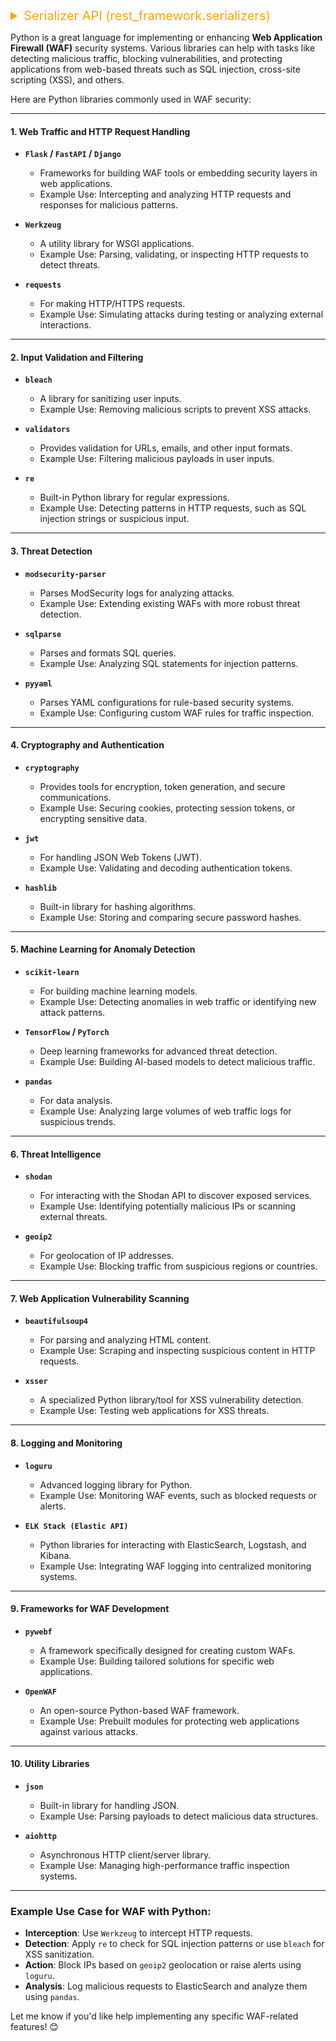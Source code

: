 <details><summary style="font-size:20px;color:Orange">Serializer API (rest_framework.serializers)</summary>

</details>

Python is a great language for implementing or enhancing **Web Application Firewall (WAF)** security systems. Various libraries can help with tasks like detecting malicious traffic, blocking vulnerabilities, and protecting applications from web-based threats such as SQL injection, cross-site scripting (XSS), and others.

Here are Python libraries commonly used in WAF security:

---

#### **1. Web Traffic and HTTP Request Handling**

-   **`Flask` / `FastAPI` / `Django`**

    -   Frameworks for building WAF tools or embedding security layers in web applications.
    -   Example Use: Intercepting and analyzing HTTP requests and responses for malicious patterns.

-   **`Werkzeug`**

    -   A utility library for WSGI applications.
    -   Example Use: Parsing, validating, or inspecting HTTP requests to detect threats.

-   **`requests`**
    -   For making HTTP/HTTPS requests.
    -   Example Use: Simulating attacks during testing or analyzing external interactions.

---

#### **2. Input Validation and Filtering**

-   **`bleach`**

    -   A library for sanitizing user inputs.
    -   Example Use: Removing malicious scripts to prevent XSS attacks.

-   **`validators`**

    -   Provides validation for URLs, emails, and other input formats.
    -   Example Use: Filtering malicious payloads in user inputs.

-   **`re`**
    -   Built-in Python library for regular expressions.
    -   Example Use: Detecting patterns in HTTP requests, such as SQL injection strings or suspicious input.

---

#### **3. Threat Detection**

-   **`modsecurity-parser`**

    -   Parses ModSecurity logs for analyzing attacks.
    -   Example Use: Extending existing WAFs with more robust threat detection.

-   **`sqlparse`**

    -   Parses and formats SQL queries.
    -   Example Use: Analyzing SQL statements for injection patterns.

-   **`pyyaml`**
    -   Parses YAML configurations for rule-based security systems.
    -   Example Use: Configuring custom WAF rules for traffic inspection.

---

#### **4. Cryptography and Authentication**

-   **`cryptography`**

    -   Provides tools for encryption, token generation, and secure communications.
    -   Example Use: Securing cookies, protecting session tokens, or encrypting sensitive data.

-   **`jwt`**

    -   For handling JSON Web Tokens (JWT).
    -   Example Use: Validating and decoding authentication tokens.

-   **`hashlib`**
    -   Built-in library for hashing algorithms.
    -   Example Use: Storing and comparing secure password hashes.

---

#### **5. Machine Learning for Anomaly Detection**

-   **`scikit-learn`**

    -   For building machine learning models.
    -   Example Use: Detecting anomalies in web traffic or identifying new attack patterns.

-   **`TensorFlow` / `PyTorch`**

    -   Deep learning frameworks for advanced threat detection.
    -   Example Use: Building AI-based models to detect malicious traffic.

-   **`pandas`**
    -   For data analysis.
    -   Example Use: Analyzing large volumes of web traffic logs for suspicious trends.

---

#### **6. Threat Intelligence**

-   **`shodan`**

    -   For interacting with the Shodan API to discover exposed services.
    -   Example Use: Identifying potentially malicious IPs or scanning external threats.

-   **`geoip2`**
    -   For geolocation of IP addresses.
    -   Example Use: Blocking traffic from suspicious regions or countries.

---

#### **7. Web Application Vulnerability Scanning**

-   **`beautifulsoup4`**

    -   For parsing and analyzing HTML content.
    -   Example Use: Scraping and inspecting suspicious content in HTTP requests.

-   **`xsser`**
    -   A specialized Python library/tool for XSS vulnerability detection.
    -   Example Use: Testing web applications for XSS threats.

---

#### **8. Logging and Monitoring**

-   **`loguru`**

    -   Advanced logging library for Python.
    -   Example Use: Monitoring WAF events, such as blocked requests or alerts.

-   **`ELK Stack (Elastic API)`**
    -   Python libraries for interacting with ElasticSearch, Logstash, and Kibana.
    -   Example Use: Integrating WAF logging into centralized monitoring systems.

---

#### **9. Frameworks for WAF Development**

-   **`pywebf`**

    -   A framework specifically designed for creating custom WAFs.
    -   Example Use: Building tailored solutions for specific web applications.

-   **`OpenWAF`**
    -   An open-source Python-based WAF framework.
    -   Example Use: Prebuilt modules for protecting web applications against various attacks.

---

#### **10. Utility Libraries**

-   **`json`**

    -   Built-in library for handling JSON.
    -   Example Use: Parsing payloads to detect malicious data structures.

-   **`aiohttp`**
    -   Asynchronous HTTP client/server library.
    -   Example Use: Managing high-performance traffic inspection systems.

---

### Example Use Case for WAF with Python:

-   **Interception**: Use `Werkzeug` to intercept HTTP requests.
-   **Detection**: Apply `re` to check for SQL injection patterns or use `bleach` for XSS sanitization.
-   **Action**: Block IPs based on `geoip2` geolocation or raise alerts using `loguru`.
-   **Analysis**: Log malicious requests to ElasticSearch and analyze them using `pandas`.

Let me know if you'd like help implementing any specific WAF-related features! 😊
